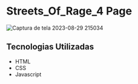 # Streets_Of_Rage_4 Page 
![Captura de tela 2023-08-29 215034](https://github.com/Jorge-Marcelo/Streets_Of_Rage_4/assets/49494259/5cb559bd-28eb-4510-adb8-5e23e7b5e977)
## Tecnologias Utilizadas
- HTML
- CSS
- Javascript
